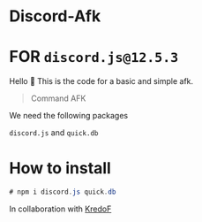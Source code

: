 # Discord-Afk
# FOR `discord.js@12.5.3`
Hello 👋 
This is the code for a basic and simple afk.

> Command AFK

We need the following packages

`discord.js` and `quick.db`

# How to install
```cs
# npm i discord.js quick.db 
```

In collaboration with [KredoF](https://github.com/kredoF)
